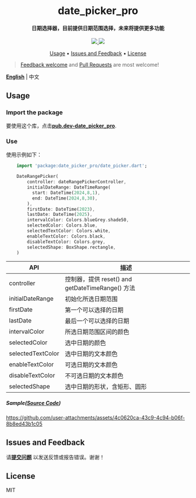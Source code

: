 <h1 align="center">date_picker_pro</h1>
<h4 align="center">
  日期选择器，目前提供日期范围选择，未来将提供更多功能
</h4>

<div align="center">
  <a href="https://pub.dev/packages/date_picker_pro">
    <img src="https://img.shields.io/pub/v/date_picker_pro.svg" />
  </a>
  <img src="https://img.shields.io/github/license/LiuDongCai/date_picker_pro" />
</div>

<p align="center">
  <a href="#usage">Usage</a> •
  <a href="#issues-and-feedback">Issues and Feedback</a> •
  <a href="#license">License</a>
</p>

> [Feedback welcome](https://github.com/LiuDongCai/date_picker_pro/issues) and [Pull Requests](https://github.com/LiuDongCai/date_picker_pro/pulls) are most welcome!

[**English**](https://github.com/LiuDongCai/date_picker_pro/blob/master/README-ZH.md) | 中文

## Usage

### Import the package

要使用这个库，点击[**pub.dev-date_picker_pro**](https://pub.dev/packages/date_picker_pro).

### Use

使用示例如下：

```dart
    import 'package:date_picker_pro/date_picker.dart';

    DateRangePicker(
        controller: dateRangePickerController,
        initialDateRange: DateTimeRange(
          start: DateTime(2024,8,1),
          end: DateTime(2024,8,30),
        ),
        firstDate: DateTime(2023),
        lastDate: DateTime(2025),
        intervalColor: Colors.blueGrey.shade50,
        selectedColor: Colors.blue,
        selectedTextColor: Colors.white,
        enableTextColor: Colors.black,
        disableTextColor: Colors.grey,
        selectedShape: BoxShape.rectangle,
    )
```

| API               | 描述                                        |
|-------------------|-------------------------------------------|
| controller        | 控制器，提供 reset() and getDateTimeRange()  方法 |
| initialDateRange  | 初始化所选日期范围                                 |
| firstDate         | 第一个可以选择的日期                                |
| lastDate          | 最后一个可以选择的日期                               |
| intervalColor     | 所选日期范围区间的颜色                               |
| selectedColor     | 选中日期的颜色                                   |
| selectedTextColor | 选中日期的文本颜色                                 |
| enableTextColor   | 可选日期的文本颜色                                 |
| disableTextColor  | 不可选日期的文本颜色                                |
| selectedShape     | 选中日期的形状，含矩形、圆形                            |

##### Sample([Source Code](/example/lib/main.dart))
https://github.com/user-attachments/assets/4c0620ca-43c9-4c94-b06f-8b8ed43b1c05

## Issues and Feedback

请[**提交问题**](https://github.com/LiuDongCai/date_picker_pro/issues) 以发送反馈或报告错误。谢谢！

## License

MIT
